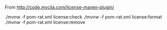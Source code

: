 From http://code.mycila.com/license-maven-plugin/ 

./mvnw -f pom-rat.xml license:check
./mvnw -f pom-rat.xml license:format
./mvnw -f pom-rat.xml license:remove
